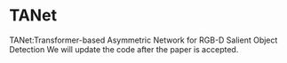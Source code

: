 # TANet
TANet:Transformer-based Asymmetric Network for RGB-D Salient Object Detection
We will update the code after the paper is accepted.
